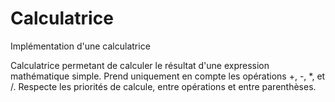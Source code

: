 # Calculatrice
Implémentation d'une calculatrice

Calculatrice permetant de calculer le résultat d'une expression mathématique simple.
Prend uniquement en compte les opérations +, -, *, et /.
Respecte les priorités de calcule, entre opérations et entre parenthèses.
